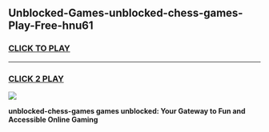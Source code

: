 
## Unblocked-Games-unblocked-chess-games-Play-Free-hnu61
<h3>
<a href="https://premium76.site?title=unblocked-chess-games&ref=23A">CLICK TO PLAY</a></h3>
<hr>

<h3>
<a href="https://premium76.site?title=unblocked-chess-games&ref=23A">CLICK 2 PLAY</a>
  
</h3>

<a href="https://premium76.site?title=unblocked-chess-games&ref=23A"><img src="https://clearcache.store/games.png"></a>


**unblocked-chess-games games unblocked: Your Gateway to Fun and Accessible Online Gaming**
